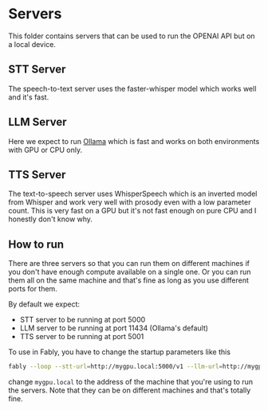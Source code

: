 # Servers

This folder contains servers that can be used to run the OPENAI API but on a local device.

## STT Server

The speech-to-text server uses the faster-whisper model which works well and it's fast.

## LLM Server

Here we expect to run [Ollama](https://ollama.com/) which is fast and works on both environments with GPU or CPU only.

## TTS Server

The text-to-speech server uses WhisperSpeech which is an inverted model from Whisper and work very well with prosody even with a low parameter count. This is very fast on a GPU but it's not fast enough on pure CPU and I honestly don't know why.

## How to run

There are three servers so that you can run them on different machines if you don't have enough compute available on a single one. Or you can run them all on the same machine and that's fine as long as you use different ports for them.

By default we expect:

* STT server to be running at port 5000
* LLM server to be running at port 11434 (Ollama's default)
* TTS server to be running at port 5001

To use in Fably, you have to change the startup parameters like this

```bash
fably --loop --stt-url=http://mygpu.local:5000/v1 --llm-url=http://mygpu.local:11434/v1 --llm-model=llama3:latest --tts-url=http://mygpu.local:5001/v1
```

change `mygpu.local` to the address of the machine that you're using to run the servers. Note that they can be on different machines and that's totally fine.